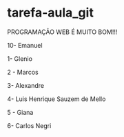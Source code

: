 # tarefa-aula_git

PROGRAMAÇÃO WEB É MUITO BOM!!!

10- Emanuel

1- Glenio

2 - Marcos

3- Alexandre

4- Luis Henrique Sauzem de Mello

5 - Giana

6- Carlos Negri